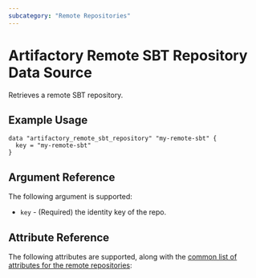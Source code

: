 ```yaml
---
subcategory: "Remote Repositories"
---
```

# Artifactory Remote SBT Repository Data Source

Retrieves a remote SBT repository.

## Example Usage

```hcl
data "artifactory_remote_sbt_repository" "my-remote-sbt" {
  key = "my-remote-sbt"
}
```

## Argument Reference

The following argument is supported:

* `key` - (Required) the identity key of the repo.

## Attribute Reference

The following attributes are supported, along with the [common list of attributes for the remote repositories](remote.md):